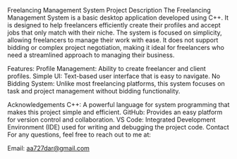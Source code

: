 Freelancing Management System
Project Description
The Freelancing Management System is a basic desktop application developed using C++. It is designed to help freelancers efficiently create their profiles and accept jobs that only match with their niche. The system is focused on simplicity, allowing freelancers to manage their work with ease. It does not support bidding or complex project negotiation, making it ideal for freelancers who need a streamlined approach to managing their business.

Features:
Profile Management: Ability to create freelancer and client profiles.
Simple UI: Text-based user interface that is easy to navigate.
No Bidding System: Unlike most freelancing platforms, this system focuses on task and project management without bidding functionality.

Acknowledgements
C++: A powerful language for system programming that makes this project simple and efficient.
GitHub: Provides an easy platform for version control and collaboration.
VS Code: Integrated Development Environment (IDE) used for writing and debugging the project code.
Contact
For any questions, feel free to reach out to me at:

Email: aa727dar@gmail.com
